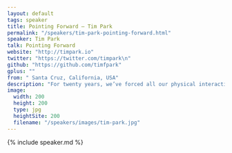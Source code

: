 ```yaml
---
layout: default
tags: speaker
title: Pointing Forward – Tim Park
permalink: "/speakers/tim-park-pointing-forward.html"
speaker: Tim Park
talk: Pointing Forward
website: "http://timpark.io"
twitter: "https://twitter.com/timpark\n"
github: "https://github.com/timfpark"
gplus: ""
from: " Santa Cruz, California, USA"
description: "For twenty years, we’ve forced all our physical interactions with web pages through a simple interface that was designed in an era where the only option was a mouse.   In this talk, I’ll cover Pointer Events, the W3C candidate recommendation for bringing the events and attributes needed for a web where interact with pages through touch, pens, and in ways that we can’t even yet imagine."
image:
  width: 200
  height: 200
  type: jpg
  heightSite: 200
  filename: "/speakers/images/tim-park.jpg"
---
```


{% include speaker.md %}

